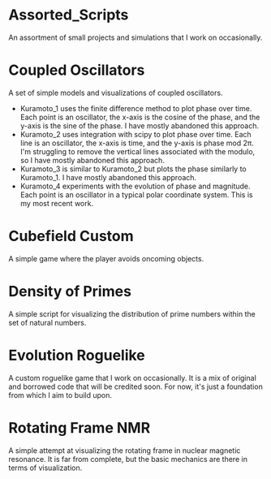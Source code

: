 # Assorted_Scripts
An assortment of small projects and simulations that I work on occasionally.

# Coupled Oscillators
A set of simple models and visualizations of coupled oscillators.
-  Kuramoto_1 uses the finite difference method to plot phase over time. Each point is an oscillator, the x-axis is the cosine of the phase, and the y-axis is the sine of the phase. I have mostly abandoned this approach.
-  Kuramoto_2 uses integration with scipy to plot phase over time. Each line is an oscillator, the x-axis is time, and the y-axis is phase mod 2π. I'm struggling to remove the vertical lines associated with the modulo, so I have mostly abandoned this approach.
-  Kuramoto_3 is similar to Kuramoto_2 but plots the phase similarly to Kuramoto_1. I have mostly abandoned this approach.
-  Kuramoto_4 experiments with the evolution of phase and magnitude. Each point is an oscillator in a typical polar coordinate system. This is my most recent work.

# Cubefield Custom
A simple game where the player avoids oncoming objects.

# Density of Primes
A simple script for visualizing the distribution of prime numbers within the set of natural numbers.

# Evolution Roguelike
A custom roguelike game that I work on occasionally. It is a mix of original and borrowed code that will be credited soon. For now, it's just a foundation from which I aim to build upon.

# Rotating Frame NMR
A simple attempt at visualizing the rotating frame in nuclear magnetic resonance. It is far from complete, but the basic mechanics are there in terms of visualization.

